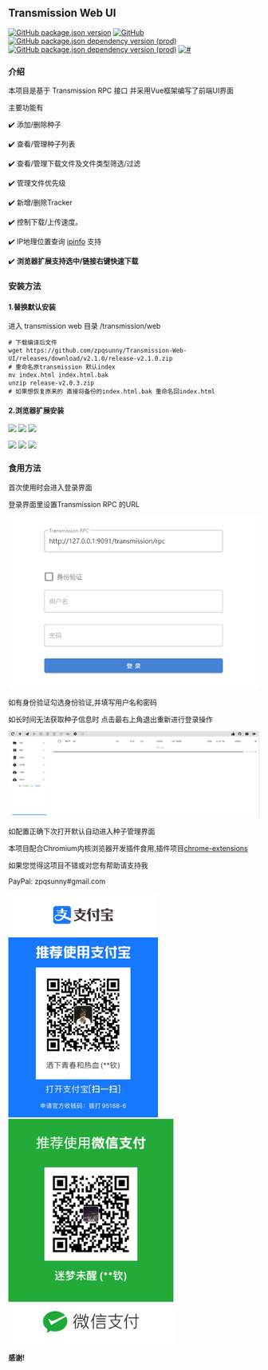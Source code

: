## Transmission Web UI

[![GitHub package.json version](https://img.shields.io/github/package-json/v/zpqsunny/Transmission-Web-UI)](#)
[![GitHub](https://img.shields.io/github/license/zpqsunny/Transmission-Web-UI)](#)
[![GitHub package.json dependency version (prod)](https://img.shields.io/github/package-json/dependency-version/zpqsunny/Transmission-Web-UI/vue)](#)
[![GitHub package.json dependency version (prod)](https://img.shields.io/github/package-json/dependency-version/zpqsunny/Transmission-Web-UI/vuetify)](#)
[![#](https://img.shields.io/badge/transmission-version%3E%3D2.4-success)](#)

### 介绍
本项目是基于 Transmission RPC 接口
并采用Vue框架编写了前端UI界面

主要功能有

:heavy_check_mark: 添加/删除种子

:heavy_check_mark: 查看/管理种子列表

:heavy_check_mark: 查看/管理下载文件及文件类型筛选/过滤

:heavy_check_mark: 管理文件优先级

:heavy_check_mark: 新增/删除Tracker

:heavy_check_mark: 控制下载/上传速度。

:heavy_check_mark: IP地理位置查询 [ipinfo](https://ipinfo.io) 支持

:heavy_check_mark: **浏览器扩展支持选中/链接右键快速下载**

### 安装方法

#### 1.替换默认安装

进入 transmission web 目录 /transmission/web
```shell script
# 下载编译后文件
wget https://github.com/zpqsunny/Transmission-Web-UI/releases/download/v2.1.0/release-v2.1.0.zip
# 重命名原transmission 默认index
mv index.html index.html.bak
unzip release-v2.0.3.zip
# 如果想恢复原来的 直接将备份的index.html.bak 重命名回index.html
```
#### 2.浏览器扩展安装

[![](https://img.shields.io/chrome-web-store/v/kbpnojigbmopjjhokfbdeejefhniedlo)](https://chrome.google.com/webstore/detail/transmission-web-ui/kbpnojigbmopjjhokfbdeejefhniedlo)
[![](https://img.shields.io/chrome-web-store/rating/kbpnojigbmopjjhokfbdeejefhniedlo)](https://chrome.google.com/webstore/detail/transmission-web-ui/kbpnojigbmopjjhokfbdeejefhniedlo)
[![](https://img.shields.io/chrome-web-store/users/kbpnojigbmopjjhokfbdeejefhniedlo)](https://chrome.google.com/webstore/detail/transmission-web-ui/kbpnojigbmopjjhokfbdeejefhniedlo)

[![](https://img.shields.io/badge/dynamic/json?label=edge%20web%20store&prefix=v&query=%24.version&url=https%3A%2F%2Fmicrosoftedge.microsoft.com%2Faddons%2Fgetproductdetailsbycrxid%2Flffaomgjiombjbglofglnmckpghnobom)](https://microsoftedge.microsoft.com/addons/detail/transmission-web-ui/lffaomgjiombjbglofglnmckpghnobom)
[![](https://img.shields.io/badge/dynamic/json?label=rating&suffix=/5&query=%24.averageRating&url=https%3A%2F%2Fmicrosoftedge.microsoft.com%2Faddons%2Fgetproductdetailsbycrxid%2Flffaomgjiombjbglofglnmckpghnobom)](https://microsoftedge.microsoft.com/addons/detail/transmission-web-ui/lffaomgjiombjbglofglnmckpghnobom)
[![](https://img.shields.io/badge/dynamic/json?label=users&query=%24.activeInstallCount&url=https%3A%2F%2Fmicrosoftedge.microsoft.com%2Faddons%2Fgetproductdetailsbycrxid%2Flffaomgjiombjbglofglnmckpghnobom)](https://microsoftedge.microsoft.com/addons/detail/transmission-web-ui/lffaomgjiombjbglofglnmckpghnobom)

### 食用方法

首次使用时会进入登录界面

登录界面里设置Transmission RPC 的URL

![登录页面](./login.png)

如有身份验证勾选身份验证,并填写用户名和密码

如长时间无法获取种子信息时 点击最右上角退出重新进行登录操作

![主界面](./main.png)

如配置正确下次打开默认自动进入种子管理界面

本项目配合Chromium内核浏览器开发插件食用,插件项目[chrome-extensions](https://github.com/zpqsunny/chrome-extensions)

如果您觉得这项目不错或对您有帮助请支持我

PayPal: zpqsunny#gmail.com

<img src="./src/assets/alipay.jpg" height="450"><img src="./src/assets/weixin.jpg" height="450">

**感谢!**
